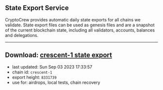 ## State Export Service
CryptoCrew provides automatic daily state exports for all chains we validate. State export files can be used as genesis files and are a snapshot of the current blockchain state, including all validators, accounts, balances and delegations.

---
**Download: [crescent-1 state export](https://dl.ccvalidators.com/SERVICE/crescent/crescent-1_export_8331739.json)**
---

- last updated: Sun Sep 03 2023 17:33:57
- chain id: `crescent-1`
- export height: `8331739`
- use for: airdrops, local tests, chain recovery
